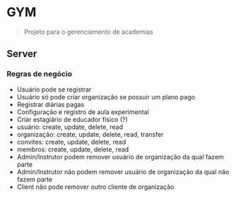# GYM

> Projeto para o gerenciamento de academias

## Server

### Regras de negócio

- Usuário pode se registrar
- Usuário só pode criar organização se possuir um plano pago
- Registrar diárias pagas
- Configuração e registro de aula experimental
- Criar estagiário de educador físico (?)
- usuário: create, update, delete, read
- organização: create, update, delete, read, transfer
- convites: create, update, delete, read
- membros: create, update, delete, read
- Admin/Instrutor podem remover usuário de organização da qual fazem parte
- Admin/Instrutor não podem remover usuário de organização da qual não fazem parte
- Client não pode remover outro cliente de organização
